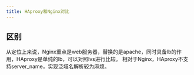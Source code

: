 ```yaml
---
title: HAproxy和Nginx对比
---
```


## 区别
从定位上来说，Nginx重点是web服务器，替换的是apache，同时具备lb的作用，HAproxy是单纯的lb，可以对照lvs进行比较。
相对于Nginx，HAproxy不支持server_name，实现泛域名解析较为麻烦。
